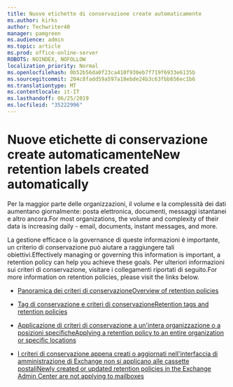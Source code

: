 ```yaml
---
title: Nuove etichette di conservazione create automaticamente
ms.author: kirks
author: Techwriter40
manager: pamgreen
ms.audience: admin
ms.topic: article
ms.prod: office-online-server
ROBOTS: NOINDEX, NOFOLLOW
localization_priority: Normal
ms.openlocfilehash: 0b52b56da0f23ca410f930eb7f719f6933e6135b
ms.sourcegitcommit: 204c8fadd59a597a18ebde24b3c63fbb656ec1b6
ms.translationtype: MT
ms.contentlocale: it-IT
ms.lasthandoff: 06/25/2019
ms.locfileid: "35222996"
---
```

# <a name="new-retention-labels-created-automatically"></a><span data-ttu-id="12164-102">Nuove etichette di conservazione create automaticamente</span><span class="sxs-lookup"><span data-stu-id="12164-102">New retention labels created automatically</span></span>

<span data-ttu-id="12164-103">Per la maggior parte delle organizzazioni, il volume e la complessità dei dati aumentano giornalmente: posta elettronica, documenti, messaggi istantanei e altro ancora.</span><span class="sxs-lookup"><span data-stu-id="12164-103">For most organizations, the volume and complexity of their data is increasing daily - email, documents, instant messages, and more.</span></span>

<span data-ttu-id="12164-104">La gestione efficace o la governance di queste informazioni è importante, un criterio di conservazione può aiutare a raggiungere tali obiettivi.</span><span class="sxs-lookup"><span data-stu-id="12164-104">Effectively managing or governing this information is important, a retention policy can help you achieve these goals.</span></span> <span data-ttu-id="12164-105">Per ulteriori informazioni sui criteri di conservazione, visitare i collegamenti riportati di seguito.</span><span class="sxs-lookup"><span data-stu-id="12164-105">For more information on retention policies, please visit the links below.</span></span>

- [<span data-ttu-id="12164-106">Panoramica dei criteri di conservazione</span><span class="sxs-lookup"><span data-stu-id="12164-106">Overview of retention policies</span></span>](https://docs.microsoft.com/office365/securitycompliance/retention-policies)

- [<span data-ttu-id="12164-107">Tag di conservazione e criteri di conservazione</span><span class="sxs-lookup"><span data-stu-id="12164-107">Retention tags and retention policies</span></span>](https://docs.microsoft.com/exchange/security-and-compliance/messaging-records-management/retention-tags-and-policies)

- [<span data-ttu-id="12164-108">Applicazione di criteri di conservazione a un'intera organizzazione o a posizioni specifiche</span><span class="sxs-lookup"><span data-stu-id="12164-108">Applying a retention policy to an entire organization or specific locations</span></span>](https://docs.microsoft.com/office365/securitycompliance/retention-policies#applying-a-retention-policy-to-an-entire-organization-or-specific-locations)

- [<span data-ttu-id="12164-109">I criteri di conservazione appena creati o aggiornati nell'interfaccia di amministrazione di Exchange non si applicano alle cassette postali</span><span class="sxs-lookup"><span data-stu-id="12164-109">Newly created or updated retention policies in the Exchange Admin Center are not applying to mailboxes</span></span>](https://docs.microsoft.com/alchemyinsights/retention-policies-in-exchange-admin-center-not-working)

